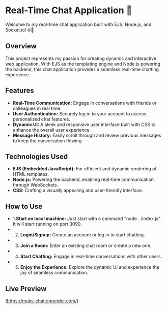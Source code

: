 # Real-Time Chat Application 🚀

Welcome to my real-time chat application built with EJS, Node.js, and Socket.io! 🌐💬

## Overview

This project represents my passion for creating dynamic and interactive web application. With EJS as the templating engine and Node.js powering the backend, this chat application provides a seamless real-time chatting experience.

## Features

- **Real-Time Communication:** Engage in conversations with friends or colleagues in real time.
- **User Authentication:** Securely log in to your account to access personalized chat features.
- **Dynamic UI:** A sleek and responsive user interface built with CSS to enhance the overall user experience.
- **Message History:** Easily scroll through and review previous messages to keep the conversation flowing.

## Technologies Used

- **EJS (Embedded JavaScript):** For efficient and dynamic rendering of HTML templates.
- **Node.js:** Powering the backend, enabling real-time communication through WebSockets.
- **CSS:** Crafting a visually appealing and user-friendly interface.

## How to Use 
- 1.**Start on local machine:** Just start with a command "node . /index.js" . It will start running on port 3090.
- 2. **Login/Signup:** Create an account or log in to start chatting.
- 3. **Join a Room:** Enter an existing chat room or create a new one.
- 4. **Start Chatting:** Engage in real-time conversations with other users.
- 5. **Enjoy the Experience:** Explore the dynamic UI and experience the joy of seamless communication.

## Live Preview

  (https://muks-chat.onrender.com/)
